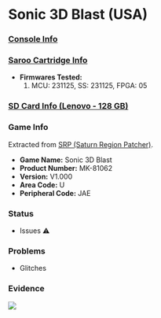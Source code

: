 # Sonic 3D Blast (USA)

### [Console Info](../../../../../Info/Consoles/VA13/README.md)

### [Saroo Cartridge Info](../../../../../Info/Cartridges/RetroGameParadiseStore/1.32F/README.md)

- <b>Firmwares Tested:</b>
  1. MCU: 231125, SS: 231125, FPGA: 05

### [SD Card Info (Lenovo - 128 GB)](../../../../../Info/SdCards/Lenovo/128GB/fat32/README.md)

### Game Info

Extracted from [SRP (Saturn Region Patcher)](https://segaxtreme.net/resources/saturn-region-patcher.81/download).

- <b>Game Name:</b> Sonic 3D Blast
- <b>Product Number:</b> MK-81062
- <b>Version:</b> V1.000
- <b>Area Code:</b> U
- <b>Peripheral Code:</b> JAE

### Status

- Issues :warning:

### Problems

- Glitches

### Evidence

[![](https://img.youtube.com/vi/YioGxj2tzuM/0.jpg)](https://www.youtube.com/watch?v=YioGxj2tzuM)
